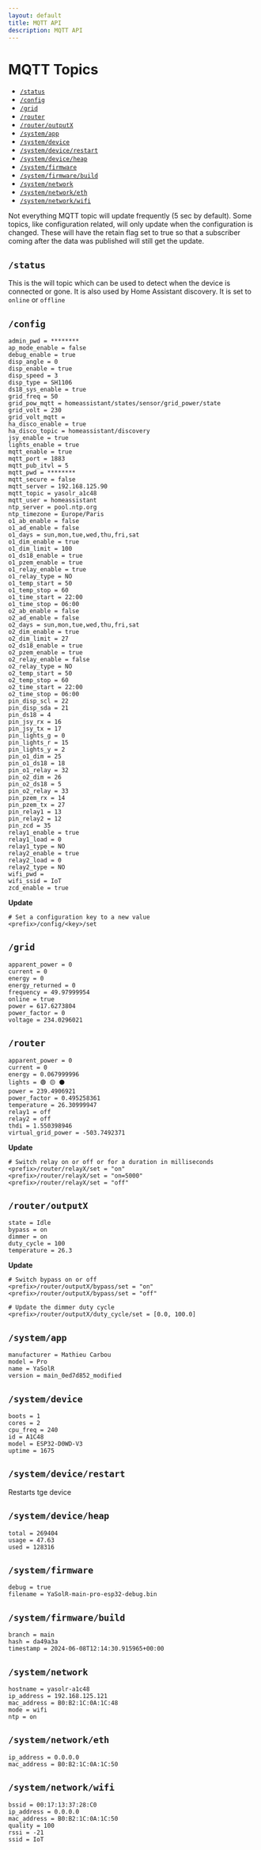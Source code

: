```yaml
---
layout: default
title: MQTT API
description: MQTT API
---
```


# MQTT Topics

- [`/status`](#status)
- [`/config`](#config)
- [`/grid`](#grid)
- [`/router`](#router)
- [`/router/outputX`](#routeroutputx)
- [`/system/app`](#systemapp)
- [`/system/device`](#systemdevice)
- [`/system/device/restart`](#systemdevicerestart)
- [`/system/device/heap`](#systemdeviceheap)
- [`/system/firmware`](#systemfirmware)
- [`/system/firmware/build`](#systemfirmwarebuild)
- [`/system/network`](#systemnetwork)
- [`/system/network/eth`](#systemnetworketh)
- [`/system/network/wifi`](#systemnetworkwifi)

Not everything MQTT topic will update frequently (5 sec by default).
Some topics, like configuration related, will only update when the configuration is changed.
These will have the retain flag set to true so that a subscriber coming after the data was published will still get the update.

## `/status`

This is the will topic which can be used to detect when the device is connected or gone.
It is also used by Home Assistant discovery.
It is set to `online` or `offline`

## `/config`

```properties
admin_pwd = ********
ap_mode_enable = false
debug_enable = true
disp_angle = 0
disp_enable = true
disp_speed = 3
disp_type = SH1106
ds18_sys_enable = true
grid_freq = 50
grid_pow_mqtt = homeassistant/states/sensor/grid_power/state
grid_volt = 230
grid_volt_mqtt =
ha_disco_enable = true
ha_disco_topic = homeassistant/discovery
jsy_enable = true
lights_enable = true
mqtt_enable = true
mqtt_port = 1883
mqtt_pub_itvl = 5
mqtt_pwd = ********
mqtt_secure = false
mqtt_server = 192.168.125.90
mqtt_topic = yasolr_a1c48
mqtt_user = homeassistant
ntp_server = pool.ntp.org
ntp_timezone = Europe/Paris
o1_ab_enable = false
o1_ad_enable = false
o1_days = sun,mon,tue,wed,thu,fri,sat
o1_dim_enable = true
o1_dim_limit = 100
o1_ds18_enable = true
o1_pzem_enable = true
o1_relay_enable = true
o1_relay_type = NO
o1_temp_start = 50
o1_temp_stop = 60
o1_time_start = 22:00
o1_time_stop = 06:00
o2_ab_enable = false
o2_ad_enable = false
o2_days = sun,mon,tue,wed,thu,fri,sat
o2_dim_enable = true
o2_dim_limit = 27
o2_ds18_enable = true
o2_pzem_enable = true
o2_relay_enable = false
o2_relay_type = NO
o2_temp_start = 50
o2_temp_stop = 60
o2_time_start = 22:00
o2_time_stop = 06:00
pin_disp_scl = 22
pin_disp_sda = 21
pin_ds18 = 4
pin_jsy_rx = 16
pin_jsy_tx = 17
pin_lights_g = 0
pin_lights_r = 15
pin_lights_y = 2
pin_o1_dim = 25
pin_o1_ds18 = 18
pin_o1_relay = 32
pin_o2_dim = 26
pin_o2_ds18 = 5
pin_o2_relay = 33
pin_pzem_rx = 14
pin_pzem_tx = 27
pin_relay1 = 13
pin_relay2 = 12
pin_zcd = 35
relay1_enable = true
relay1_load = 0
relay1_type = NO
relay2_enable = true
relay2_load = 0
relay2_type = NO
wifi_pwd =
wifi_ssid = IoT
zcd_enable = true
```

**Update**

```properties
# Set a configuration key to a new value
<prefix>/config/<key>/set
```

## `/grid`

```properties
apparent_power = 0
current = 0
energy = 0
energy_returned = 0
frequency = 49.97999954
online = true
power = 617.6273804
power_factor = 0
voltage = 234.0296021
```

## `/router`

```properties
apparent_power = 0
current = 0
energy = 0.067999996
lights = 🟢 🟡 ⚫
power = 239.4906921
power_factor = 0.495258361
temperature = 26.30999947
relay1 = off
relay2 = off
thdi = 1.550398946
virtual_grid_power = -503.7492371
```

**Update**

```properties
# Switch relay on or off or for a duration in milliseconds
<prefix>/router/relayX/set = "on"
<prefix>/router/relayX/set = "on=5000"
<prefix>/router/relayX/set = "off"
```

## `/router/outputX`

```properties
state = Idle
bypass = on
dimmer = on
duty_cycle = 100
temperature = 26.3
```

**Update**

```properties
# Switch bypass on or off
<prefix>/router/outputX/bypass/set = "on"
<prefix>/router/outputX/bypass/set = "off"

# Update the dimmer duty cycle
<prefix>/router/outputX/duty_cycle/set = [0.0, 100.0]
```

## `/system/app`

```properties
manufacturer = Mathieu Carbou
model = Pro
name = YaSolR
version = main_0ed7d852_modified
```

## `/system/device`

```properties
boots = 1
cores = 2
cpu_freq = 240
id = A1C48
model = ESP32-D0WD-V3
uptime = 1675
```

## `/system/device/restart`

Restarts tge device

## `/system/device/heap`

```properties
total = 269404
usage = 47.63
used = 128316
```

## `/system/firmware`

```properties
debug = true
filename = YaSolR-main-pro-esp32-debug.bin
```

## `/system/firmware/build`

```properties
branch = main
hash = da49a3a
timestamp = 2024-06-08T12:14:30.915965+00:00
```

## `/system/network`

```properties
hostname = yasolr-a1c48
ip_address = 192.168.125.121
mac_address = B0:B2:1C:0A:1C:48
mode = wifi
ntp = on
```

## `/system/network/eth`

```properties
ip_address = 0.0.0.0
mac_address = B0:B2:1C:0A:1C:50
```

## `/system/network/wifi`

```properties
bssid = 00:17:13:37:28:C0
ip_address = 0.0.0.0
mac_address = B0:B2:1C:0A:1C:50
quality = 100
rssi = -21
ssid = IoT
```

